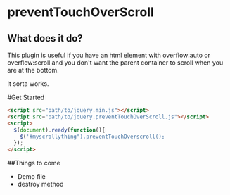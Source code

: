 preventTouchOverScroll
======================

## What does it do?
This plugin is useful if you have an html element with overflow:auto or overflow:scroll and you don't want the parent container to scroll when you are at the bottom.

It sorta works.

#Get Started

```html
<script src="path/to/jquery.min.js"></script>
<script src="path/to/jquery.preventTouchOverScroll.js"></script>
<script>
  $(document).ready(function(){
    $('#myscrollything").preventTouchOverscroll();
  });
</script>
```

##Things to come
- Demo file
- destroy method
